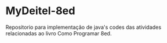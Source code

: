 # MyDeitel-8ed

Repositorio para implementação de java's codes das atividades relacionadas ao livro Como Programar 8ed.
